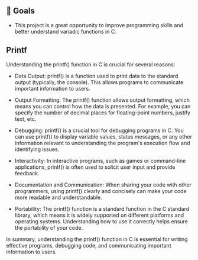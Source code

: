 

<h2>🏁 Goals</h2>

- This project is a great opportunity to improve programming skills and better understand variadic functions in C.

<div>
<h2>Printf</h2>


Understanding the printf() function in C is crucial for several reasons:

- Data Output: printf() is a function used to print data to the standard output (typically, the console). This allows programs to communicate important information to users.

- Output Formatting: The printf() function allows output formatting, which means you can control how the data is presented. For example, you can specify the number of decimal places for floating-point numbers, justify text, etc.

- Debugging: printf() is a crucial tool for debugging programs in C. You can use printf() to display variable values, status messages, or any other information relevant to understanding the program's execution flow and identifying issues.

- Interactivity: In interactive programs, such as games or command-line applications, printf() is often used to solicit user input and provide feedback.

- Documentation and Communication: When sharing your code with other programmers, using printf() clearly and concisely can make your code more readable and understandable.

- Portability: The printf() function is a standard function in the C standard library, which means it is widely supported on different platforms and operating systems. Understanding how to use it correctly helps ensure the portability of your code.

In summary, understanding the printf() function in C is essential for writing effective programs, debugging code, and communicating important information to users.


</div>
